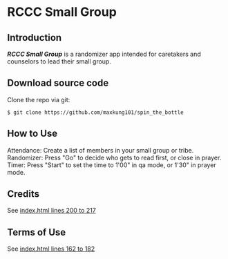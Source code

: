 ﻿RCCC Small Group
================
Introduction
------------
***RCCC Small Group*** is a randomizer app intended for caretakers and counselors to lead their small group.

Download source code
--------------------
Clone the repo via git:
```
$ git clone https://github.com/maxkung101/spin_the_bottle
```
How to Use
----------
Attendance: Create a list of members in your small group or tribe.<br>
Randomizer: Press "Go" to decide who gets to read first, or close in prayer.<br>
Timer: Press "Start" to set the time to 1'00" in qa mode, or 1'30" in prayer mode.

Credits
-------
See [index.html lines 200 to 217](https://github.com/maxkung101/spin_the_bottle/blob/master/www/index.html#L200)

Terms of Use
------------
See [index.html lines 162 to 182](https://github.com/maxkung101/spin_the_bottle/blob/master/www/index.html#L162)
